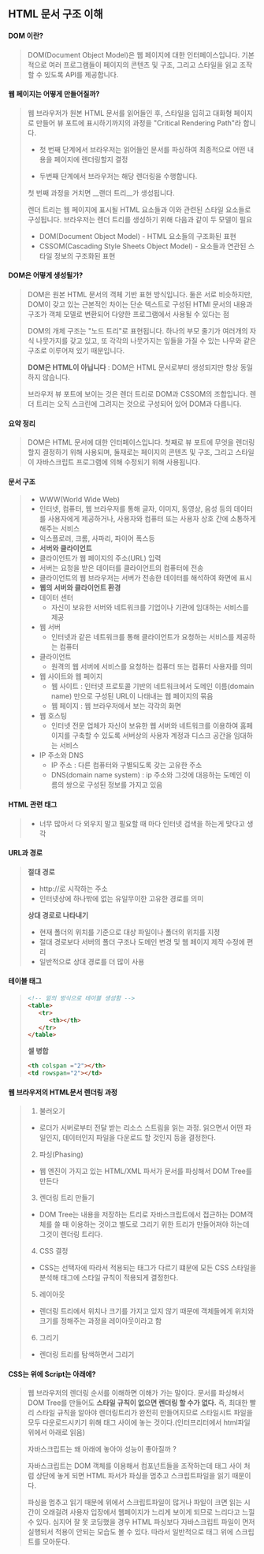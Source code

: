 ## HTML 문서 구조 이해

#### DOM 이란?

>DOM(Document Object Model)은 웹 페이지에 대한 인터페이스입니다. 기본적으로 여러 프로그램들이 페이지의 콘텐츠 및 구조, 그리고 스타일을 읽고 조작할 수 있도록 API를 제공합니다. 



#### 웹 페이지는 어떻게 만들어질까?

>웹 브라우저가 원본 HTML 문서를 읽어들인 후, 스타일을 입히고 대화형 페이지로 만들어 뷰 포트에 표시하기까지의 과정을 "Critical Rendering Path"라 합니다. 
>
>- 첫 번째 단계에서 브라우저는 읽어들인 문서를 파싱하여 최종적으로 어떤 내용을 페이지에 렌더링할지 결정
>
>-  두번째 단계에서 브라우저는 해당 렌더링을 수행합니다.
>
>첫 번째 과정을 거치면 __랜더 트리__가 생성됩니다.
>
>렌더 트리는 웹 페이지에 표시될 HTML 요소들과 이와 관련된 스타일 요소들로 구성됩니다. 브라우저는 렌더 트리를 생성하기 위해 다음과 같이 두 모델이 필요
>
>- DOM(Document Object Model) - HTML 요소들의 구조화된 표현
>- CSSOM(Cascading Style Sheets Object Model) - 요소들과 연관된 스타일 정보의 구조화된 표현

#### DOM은 어떻게 생성될가?

>DOM은 원본 HTML 문서의 객체 기반 표현 방식입니다. 둘은 서로 비슷하지만, DOM이 갖고 있는 근본적인 차이는 단순 텍스트로 구성된 HTMl 문서의 내용과 구조가 객체 모델로 변환되어 다양한 프로그램에서 사용될 수 있다는 점
>
>DOM의 개체 구조는 "노드 트리"로 표현됩니다. 하나의 부모 줄기가 여러개의 자식 나뭇가지를 갖고 있고, 또 각각의 나뭇가지는 잎들을 가질 수 있는 나무와 같은 구조로 이루어져 있기 때문입니다. 
>
>__DOM은 HTML이 아닙니다__ : DOM은 HTML 문서로부터 생성되지만 항상 동일하지 않습니다. 
>
>브라우저 뷰 포트에 보이는 것은 렌더 트리로 DOM과 CSSOM의 조합입니다. 렌더 트리는 오직 스크린에 그려지는 것으로 구성되어 있어 DOM과 다릅니다.



#### 요약 정리

>DOM은 HTML 문서에 대한 인터페이스입니다. 첫째로 뷰 포트에 무엇을 렌더링 할지 결정하기 위해 사용되며, 둘재로는 페이지의 콘텐츠 및 구조, 그리고 스타일이 자바스크립트 프로그램에 의해 수정되기 위해 사용됩니다.
>



#### 문서 구조

>- WWW(World Wide Web)
>  - 인터넷, 컴퓨터, 웹 브라우저를 통해 글자, 이미지, 동영상, 음성 등의 데이터를 사용자에게 제공하거나, 사용자와 컴퓨터 또는 사용자 상호 간에 소통하게 해주는 서비스
>  - 익스플로러, 크롬, 사파리, 파이어 폭스등
>- __서버와 클라이언트__
>  - 클라이언트가 웹 페이지의 주소(URL) 입력
>  - 서버는 요청을 받은 데이터를 클라이언트의 컴퓨터에 전송
>  - 클라이언트의 웹 브라우저는 서버가 전송한 데이터를 해석하여 화면에 표시
>- __웹의 서버와 클라이언트 환경__
>  - 데이터 센터
>    - 자신이 보유한 서버와 네트워크를 기업이나 기관에 임대하는 서비스를 제공
>  - 웹 서버
>    - 인터넷과 같은 네트워크를 통해 클라이언트가 요청하는 서비스를 제공하는 컴퓨터
>  - 클라이언트
>    - 원격의 웹 서버에 서비스를 요청하는 컴퓨터 또는 컴퓨터 사용자를 의미
>  - 웹 사이트와 웹 페이지
>    - 웹 사이트 : 인터넷 프로토콜 기반의 네트워크에서 도메인 이름(domain name) 만으로 구성된 URL이 나태내는 웹 페이지의 묶음
>    - 웹 페이지 : 웹 브라우저에서 보는 각각의 화면
>  - 웹 호스팅 
>    - 인터넷 전문 업체가 자신이 보유한 웹 서버와 네트워크를 이용하여 홈페이지를 구축할 수 있도록 서버상의 사용자 계정과 디스크 공간을 임대하는 서비스
>  - IP 주소와 DNS
>    - IP 주소 : 다른 컴퓨터와 구별되도록 갖는 고유한 주소
>    - DNS(domain name system) : ip 주소와 그것에 대응하는 도메인 이름의 쌍으로 구성된 정보를 가지고 있음



#### HTML 관련 태그

>- 너무 많아서 다 외우지 말고 필요할 때 마다 인터넷 검색을 하는게 맞다고 생각



#### URL과 경로

>__절대 경로__
>
>- http://로 시작하는 주소
>- 인터넷상에 하나밖에 없는 유일무이한 고유한 경로를 의미
>
>__상대 경로로 나타내기__
>
>- 현재 폴더의 위치를 기준으로 대상 파일이나 폴더의 위치를 지정
>- 절대 경로보다 서버의 폴더 구조나 도메인 변경 및 웹 페이지 제작 수정에 편리
>- 일반적으로 상대 경로를 더 많이 사용



#### 테이블 태그

>```html
><!-- 밑의 방식으로 테이블 생성함 -->
><table>
>    <tr> 
>    	<th></th> 
>    </tr>
></table>
>```
>
>__셀 병합__
>
>```html
><th colspan ="2"></th>
><td rowspan="2"></td>
>
>```



#### 웹 브라우저의 HTML문서 렌더링 과정

>1. 불러오기
>   - 로더가 서버로부터 전달 받는 리소스 스트림을 읽는 과정. 읽으면서 어떤 파일인지, 데이터인지 파일을 다운로드 할 것인지 등을 결정한다.
>2. 파싱(Phasing)
>   - 웹 엔진이 가지고 있는 HTML/XML 파서가 문서를 파싱해서 DOM Tree를 만든다
>3. 렌더링 트리 만들기
>   - DOM Tree는 내용을 저장하는 트리로 자바스크립트에서 접근하는 DOM객체를 쓸 때 이용하는 것이고 별도로 그리기 위한 트리가 만들어져야 하는데 그것이 렌더링 트리다.
>4. CSS 결정
>   - CSS는 선택자에 따라서 적용되는 태그가 다르기 떄문에 모든 CSS 스타일을 분석해 태그에 스타일 규칙이 적용되게 결정한다.
>5. 레이아웃
>   - 렌더링 트리에서 위치나 크기를 가지고 있지 않기 때문에 객체들에게 위치와 크기를 정해주는 과정을 레이아웃이라고 함
>6. 그리기
>   - 렌더링 트리를 탐색하면서 그리기



#### CSS는 위에 Script는 아래에?

>웹 브라우저의 렌더링 순서를 이해하면 이해가 가는 말이다. 문서를 파싱해서 DOM Tree를 만들어도 __스타일 규칙이 없으면 렌더링 할 수가 없다.__ 즉, 최대한 빨리 스타일 규칙을 알아야 렌더링트리가 완전히 만들어지므로 스타일시트 파일을 모두 다운로드시키기 위해 <head></head> 태그 사이에 놓는 것이다.(인터프리터에서 html파일 위에서 아래로 읽음)
>
>자바스크립트는 왜 아래에 놓아야 성능이 좋아질까 ? 
>
>자바스크립트는 DOM 객체를 이용해서 컴포넌트들을 조작하는데  <head></head>태그 사이 처럼 상단에 놓게 되면 HTML 파서가 파싱을 멈추고 스크립트파일을 읽기 때문이다.
>
>파싱을 멈추고 읽기 때문에 위에서 스크립트파일이 많거나 파일이 크면 읽는 시간이 오래걸려 사용자 입장에서 웹페이지가 느리게 보이게 되므로 느리다고 느낄 수 있다. 심지어 잘 못 코딩했을 경우 HTML 파싱보다 자바스크립트 파일이 먼저 실행되서 적용이 안되는 모습도 볼 수 있다. 따라서 일반적으로 </body>태그 위에 스크립트를 모아둔다.